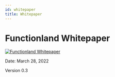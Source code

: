```yaml
---
id: whitepaper
title: Whitepaper
---
```


# Functionland Whitepaper

[![Functionland Whitepaper](/img/whitepaper_screenshot.png)](/whitepapers/FulaWPV0_3.pdf)


Date: March 28, 2022

Version 0.3
